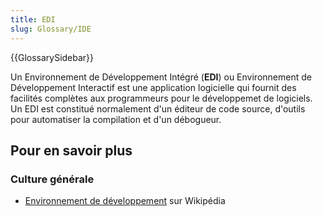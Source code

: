 ```yaml
---
title: EDI
slug: Glossary/IDE
---
```


{{GlossarySidebar}}

Un Environnement de Développement Intégré (**EDI**) ou Environnement de Développement Interactif est une application logicielle qui fournit des facilités complètes aux programmeurs pour le développemet de logiciels. Un EDI est constitué normalement d'un éditeur de code source, d'outils pour automatiser la compilation et d'un débogueur.

## Pour en savoir plus

### Culture générale

- [Environnement de développement](https://fr.wikipedia.org/wiki/Environnement_de_développement) sur Wikipédia
